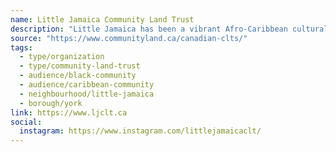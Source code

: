 ```yaml
---
name: Little Jamaica Community Land Trust
description: "Little Jamaica has been a vibrant Afro-Caribbean cultural district for more than half a decade. The risk of displacement from transit development was the catalyst for creating LJCLT, to prevent the cultural erasure of this historic Black community. Since 2020, BUTO has actively supported the Little Jamaica community, focusing on protection and upliftment. LJCLT grew out of our Pathways to Community Ownership initiative, with an aim to increase community property ownership. Building resilience using an Afrocentric lens, functioning as a Black-led and Black-serving community land trust."
source: "https://www.communityland.ca/canadian-clts/"
tags:
  - type/organization
  - type/community-land-trust
  - audience/black-community
  - audience/caribbean-community
  - neighbourhood/little-jamaica
  - borough/york
link: https://www.ljclt.ca
social:
  instagram: https://www.instagram.com/littlejamaicaclt/
---
```

